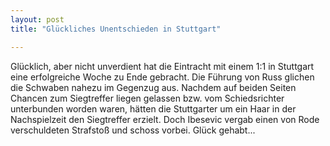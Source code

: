 ```yaml
---
layout: post
title: "Glückliches Unentschieden in Stuttgart"

---
```


Glücklich, aber nicht unverdient hat die Eintracht mit einem 1:1 in Stuttgart eine erfolgreiche Woche zu Ende gebracht. Die Führung von Russ glichen die Schwaben nahezu im Gegenzug aus. Nachdem auf beiden Seiten Chancen zum Siegtreffer liegen gelassen bzw. vom Schiedsrichter unterbunden worden waren, hätten die Stuttgarter um ein Haar in der Nachspielzeit den Siegtreffer erzielt. Doch Ibesevic vergab einen von Rode verschuldeten Strafstoß und schoss vorbei. Glück gehabt...


